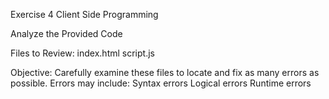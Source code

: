 Exercise 4
Client Side Programming

Analyze the Provided Code

Files to Review:
index.html
script.js

Objective: Carefully examine these files to locate and fix as many errors as possible. Errors may include:
Syntax errors
Logical errors
Runtime errors

